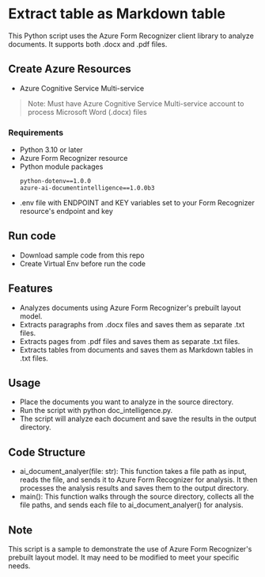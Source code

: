 # Extract table as Markdown table

This Python script uses the Azure Form Recognizer client library to analyze documents. It supports both .docx and .pdf files.

## Create Azure Resources

- Azure Cognitive Service Multi-service

> Note: Must have Azure Cognitive Service Multi-service account to process Microsoft Word (.docx) files

### Requirements

- Python 3.10 or later
- Azure Form Recognizer resource
- Python module packages
    ``` 
    python-dotenv==1.0.0
    azure-ai-documentintelligence==1.0.0b3
    ```
- .env file with ENDPOINT and KEY variables set to your Form Recognizer resource's endpoint and key

## Run code

- Download sample code from this repo
- Create Virtual Env before run the code

## Features

- Analyzes documents using Azure Form Recognizer's prebuilt layout model.
- Extracts paragraphs from .docx files and saves them as separate .txt files.
- Extracts pages from .pdf files and saves them as separate .txt files.
- Extracts tables from documents and saves them as Markdown tables in .txt files.

## Usage

- Place the documents you want to analyze in the source directory.
- Run the script with python doc_intelligence.py.
- The script will analyze each document and save the results in the output directory.

## Code Structure

- ai_document_analyer(file: str): This function takes a file path as input, reads the file, and sends it to Azure Form Recognizer for analysis. It then processes the analysis results and saves them to the output directory.
- main(): This function walks through the source directory, collects all the file paths, and sends each file to ai_document_analyer() for analysis.

## Note

This script is a sample to demonstrate the use of Azure Form Recognizer's prebuilt layout model. It may need to be modified to meet your specific needs.